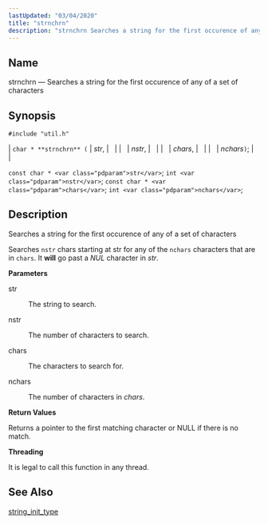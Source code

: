 ```yaml
---
lastUpdated: "03/04/2020"
title: "strnchrn"
description: "strnchrn Searches a string for the first occurence of any of a set of characters char strnchrn str nstr chars nchars const char str int nstr const char chars int nchars Searches a string for the first occurence of any of a set of characters Searches nstr chars starting at..."
---
```


<a name="apis.strnchrn"></a> 
## Name

strnchrn — Searches a string for the first occurence of any of a set of characters

## Synopsis

`#include "util.h"`

| `char * **strnchrn** (` | <var class="pdparam">str</var>, |   |
|   | <var class="pdparam">nstr</var>, |   |
|   | <var class="pdparam">chars</var>, |   |
|   | <var class="pdparam">nchars</var>`)`; |   |

`const char * <var class="pdparam">str</var>`;
`int <var class="pdparam">nstr</var>`;
`const char * <var class="pdparam">chars</var>`;
`int <var class="pdparam">nchars</var>`;<a name="idp63224352"></a> 
## Description

Searches a string for the first occurence of any of a set of characters

Searches `nstr` chars starting at str for any of the `nchars` characters that are in `chars`. It **will** go past a *NUL* character in *str*.

**<a name="idp63229072"></a> Parameters**

<dl class="variablelist">

<dt>str</dt>

<dd>

The string to search.

</dd>

<dt>nstr</dt>

<dd>

The number of characters to search.

</dd>

<dt>chars</dt>

<dd>

The characters to search for.

</dd>

<dt>nchars</dt>

<dd>

The number of characters in *chars*.

</dd>

</dl>

**<a name="idp63237776"></a> Return Values**

Returns a pointer to the first matching character or NULL if there is no match.

**<a name="idp63238752"></a> Threading**

It is legal to call this function in any thread.

<a name="idp63239856"></a> 
## See Also

[string_init_type](/momentum/3/3-api/apis-string-init-type)